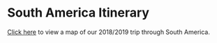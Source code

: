 # South America Itinerary

[Click here](https://ajgeers.github.io/south-america-itinerary) to view a map of our 2018/2019 trip through South America.
